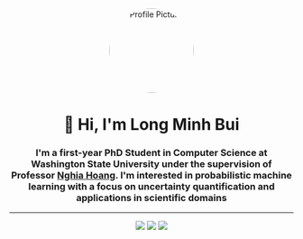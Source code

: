 <div align="center">
  <img src="https://media.licdn.com/dms/image/v2/D5603AQHFSc1xUXOllw/profile-displayphoto-shrink_800_800/B56ZOY9E2gG8Ag-/0/1733437968882?e=1746662400&v=beta&t=slTf4u8YjM5dvax_Jvu7FvxR8Io3xz_G_E517eA6E9U" alt="Profile Picture" width="150" style="border-radius: 50%;">
  <h1>👋 Hi, I'm Long Minh Bui</h1>
  <h3>I'm a first-year PhD Student in Computer Science at Washington State University under the supervision of Professor <a href="https://htnghia87.github.io/">Nghia Hoang</a>. I'm interested in probabilistic machine learning with a focus on uncertainty quantification and applications in scientific domains</h3>
</div>

---

<div align="center">
  <a href="www.linkedin.com/in/long-minh-2b0084210"><img src="https://img.shields.io/badge/LinkedIn-blue?style=flat&logo=linkedin"></a>
  <a href="https://scholar.google.com/citations?user=KuML-SMAAAAJ&hl=en"><img src="https://img.shields.io/badge/Google_Scholar-blue?style=flat&logo=google-scholar"></a>
  <a href="mailto:minhlongbui2000@gmail.com"><img src="https://img.shields.io/badge/Email-red?style=flat&logo=gmail"></a>
</div>
